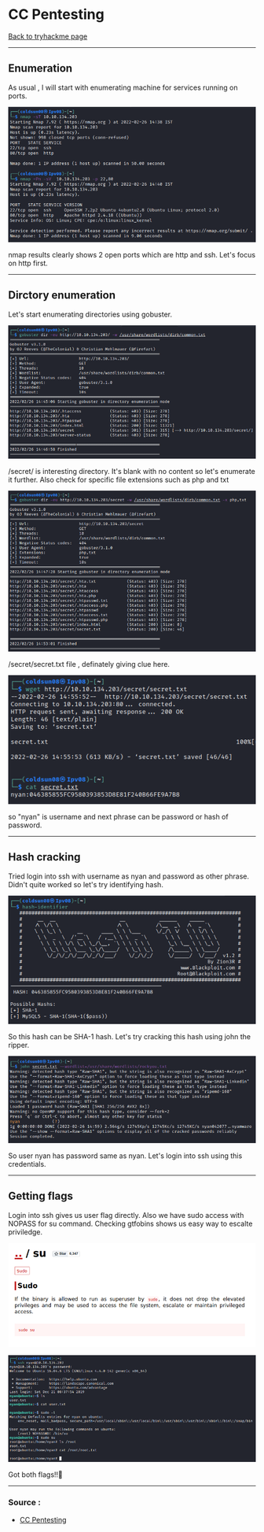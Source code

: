 # CC Pentesting
[Back to tryhackme page](../Tryhackme.md)
- --
## Enumeration
As usual , I will start with enumerating machine for services running on ports.

![nmap result](nmap%20result.png)

nmap results clearly shows 2 open ports which are http and ssh. Let's focus on http first.
- --
## Dirctory enumeration
Let's start enumerating directories using gobuster.

![gobuster](gobuster%201.png)

/secret/ is interesting directory. It's blank with no content so let's enumerate it further. Also check for specific file extensions such as php and txt

![gobuster /secret](gobuster%202.png)

/secret/secret.txt file , definately giving clue here.

![secret.txt](secret.txt.png)

so "nyan" is username and next phrase can be password or hash of password.
- --
## Hash cracking
Tried login into ssh with username as nyan and password as other phrase. Didn't quite worked so let's try identifying hash.

![identifying hash](identifying%20hash.png)

So this hash can be SHA-1 hash. Let's try cracking this hash using john the ripper.

![cracking hash](john%20hash%20cracking.png)

So user nyan has password same as nyan. Let's login into ssh using this credentials.
- --
## Getting flags
Login into ssh gives us user flag directly. Also we have sudo access with NOPASS for su command. Checking gtfobins shows us easy way to escalte priviledge.

![gtfobins](gtfobins.png)

![flags](getting%20flags.png)

Got both flags!!🥳
- --
### Source :
- [CC Pentesting](https://tryhackme.com/room/ccpentesting)


